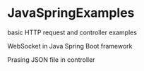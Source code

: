 # JavaSpringExamples

basic HTTP request and controller examples

WebSocket in Java Spring Boot framework

Prasing JSON file in controller
